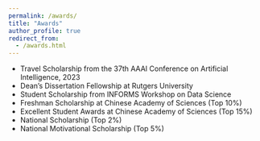 ```yaml
---
permalink: /awards/
title: "Awards"
author_profile: true
redirect_from: 
  - /awards.html
---
```


- Travel Scholarship from the 37th AAAI Conference on Artificial Intelligence, 2023
- Dean’s Dissertation Fellowship at Rutgers University
- Student Scholarship from INFORMS Workshop on Data Science
- Freshman Scholarship at Chinese Academy of Sciences (Top 10%)
- Excellent Student Awards at Chinese Academy of Sciences (Top 15%)
- National Scholarship (Top 2%)
- National Motivational Scholarship (Top 5%)

